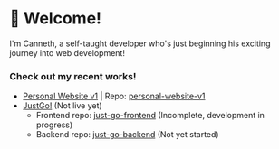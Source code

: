 # 👋 Welcome!
I'm Canneth, a self-taught developer who's just beginning his exciting journey into web development!

### Check out my recent works!
- [Personal Website v1](https://canneth.dev) | Repo: [personal-website-v1](https://github.com/canneth/personal-website-v1)
- [JustGo!](https://justgo.dev) (Not live yet)
  - Frontend repo: [just-go-frontend](https://github.com/canneth/just-go-frontend) (Incomplete, development in progress)
  - Backend repo: [just-go-backend](https://github.com/canneth/just-go-backend) (Not yet started)
